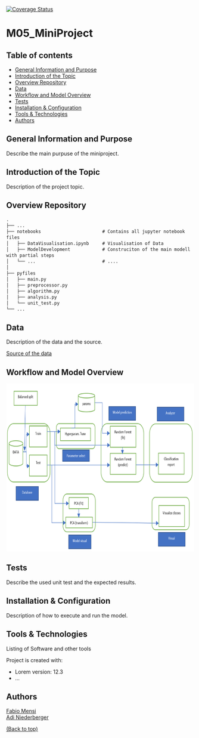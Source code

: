 [![Coverage Status](https://coveralls.io/repos/github/niedeado/M05_ProjectReproducibility/badge.svg?branch=main)](https://coveralls.io/github/niedeado/M05_ProjectReproducibility?branch=main)

# M05_MiniProject

## Table of contents
* [General Information and Purpose](#general-information-and-purpose)
* [Introduction of the Topic](#introduction-of-the-topic)
* [Overview Repository](#overview-repository)
* [Data](data)
* [Workflow and Model Overview](#workflow-and-model-overview)
* [Tests](#tests)
* [Installation & Configuration](#installation--configuration)
* [Tools & Technologies](#tools--technologies)
* [Authors](#authors)

## General Information and Purpose

Describe the main purpuse of the miniproject.

## Introduction of the Topic

Description of the project topic.

## Overview Repository

    .
    ├── ...
    ├── notebooks                       # Contains all jupyter notebook files
    │   ├── DataVisualisation.ipynb     # Visualisation of Data
    │   ├── ModelDevelopment            # Construciton of the main modell with partial steps
    │   └── ...                         # ....
    │
    ├── pyfiles
    │   ├── main.py
    │   ├── preprocessor.py
    │   ├── algorithm.py
    │   ├── analysis.py
    │   └── unit_test.py
    └── ...

  
## Data

Description of the data and the source.


[Source of the data](https://archive.ics.uci.edu/ml/datasets/One-hundred+plant+species+leaves+data+set "Link to data")

## Workflow and Model Overview

<img src="./pictures/workflow.png" width="800" height="450">

## Tests

Describe the used unit test and the expected results.


## Installation & Configuration

Description of how to execute and run the model. 


## Tools & Technologies

Listing of Software and other tools

Project is created with:
* Lorem version: 12.3
* ...

## Authors

[Fabio Mensi](https://github.com/mensif)  
[Adi Niederberger](https://github.com/niedeado)   

  
[(Back to top)](#table-of-contents)

